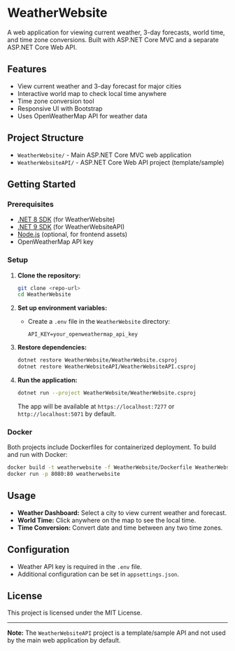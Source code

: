 # WeatherWebsite

A web application for viewing current weather, 3-day forecasts, world time, and time zone conversions. Built with ASP.NET Core MVC and a separate ASP.NET Core Web API.

## Features

- View current weather and 3-day forecast for major cities
- Interactive world map to check local time anywhere
- Time zone conversion tool
- Responsive UI with Bootstrap
- Uses OpenWeatherMap API for weather data

## Project Structure

- `WeatherWebsite/` - Main ASP.NET Core MVC web application
- `WeatherWebsiteAPI/` - ASP.NET Core Web API project (template/sample)

## Getting Started

### Prerequisites

- [.NET 8 SDK](https://dotnet.microsoft.com/download/dotnet/8.0) (for WeatherWebsite)
- [.NET 9 SDK](https://dotnet.microsoft.com/download/dotnet/9.0) (for WeatherWebsiteAPI)
- [Node.js](https://nodejs.org/) (optional, for frontend assets)
- OpenWeatherMap API key

### Setup

1. **Clone the repository:**

   ```sh
   git clone <repo-url>
   cd WeatherWebsite
   ```

2. **Set up environment variables:**

   - Create a `.env` file in the `WeatherWebsite` directory:
     ```
     API_KEY=your_openweathermap_api_key
     ```

3. **Restore dependencies:**

   ```sh
   dotnet restore WeatherWebsite/WeatherWebsite.csproj
   dotnet restore WeatherWebsiteAPI/WeatherWebsiteAPI.csproj
   ```

4. **Run the application:**

   ```sh
   dotnet run --project WeatherWebsite/WeatherWebsite.csproj
   ```

   The app will be available at `https://localhost:7277` or `http://localhost:5071` by default.

### Docker

Both projects include Dockerfiles for containerized deployment. To build and run with Docker:

```sh
docker build -t weatherwebsite -f WeatherWebsite/Dockerfile WeatherWebsite
docker run -p 8080:80 weatherwebsite
```

## Usage

- **Weather Dashboard:** Select a city to view current weather and forecast.
- **World Time:** Click anywhere on the map to see the local time.
- **Time Conversion:** Convert date and time between any two time zones.

## Configuration

- Weather API key is required in the `.env` file.
- Additional configuration can be set in `appsettings.json`.

## License

This project is licensed under the MIT License.

---

**Note:** The `WeatherWebsiteAPI` project is a template/sample API and not used by the main web application by default.
